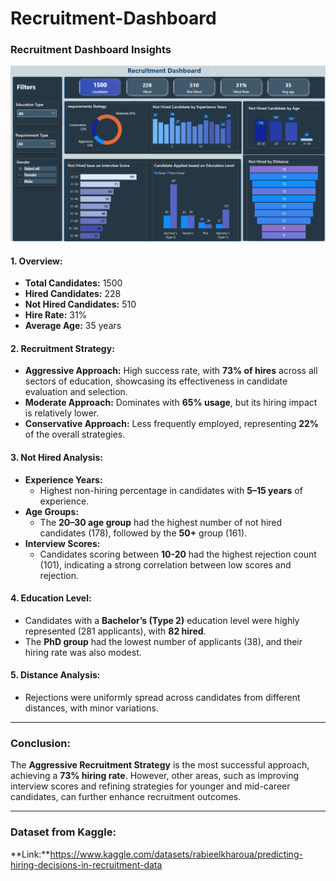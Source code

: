 # Recruitment-Dashboard

### **Recruitment Dashboard Insights**

![Company Logo](https://github.com/Bushra092/Recruitment-Dashboard/blob/main/Dashboard.png)

#### **1. Overview:**

- **Total Candidates:** 1500
- **Hired Candidates:** 228
- **Not Hired Candidates:** 510
- **Hire Rate:** 31%
- **Average Age:** 35 years

#### **2. Recruitment Strategy:**

- **Aggressive Approach:** High success rate, with **73% of hires** across all sectors of education, showcasing its effectiveness in candidate evaluation and selection.
- **Moderate Approach:** Dominates with **65% usage**, but its hiring impact is relatively lower.
- **Conservative Approach:** Less frequently employed, representing **22%** of the overall strategies.

#### **3. Not Hired Analysis:**

- **Experience Years:**
  - Highest non-hiring percentage in candidates with **5–15 years** of experience.
- **Age Groups:**
  - The **20–30 age group** had the highest number of not hired candidates (178), followed by the **50+** group (161).
- **Interview Scores:**
  - Candidates scoring between **10-20** had the highest rejection count (101), indicating a strong correlation between low scores and rejection.

#### **4. Education Level:**

- Candidates with a **Bachelor’s (Type 2)** education level were highly represented (281 applicants), with **82 hired**.
- The **PhD group** had the lowest number of applicants (38), and their hiring rate was also modest.

#### **5. Distance Analysis:**

- Rejections were uniformly spread across candidates from different distances, with minor variations.

---

### **Conclusion:**

The **Aggressive Recruitment Strategy** is the most successful approach, achieving a **73% hiring rate**. However, other areas, such as improving interview scores and refining strategies for younger and mid-career candidates, can further enhance recruitment outcomes.



---

### **Dataset from Kaggle:**
**Link:**https://www.kaggle.com/datasets/rabieelkharoua/predicting-hiring-decisions-in-recruitment-data
